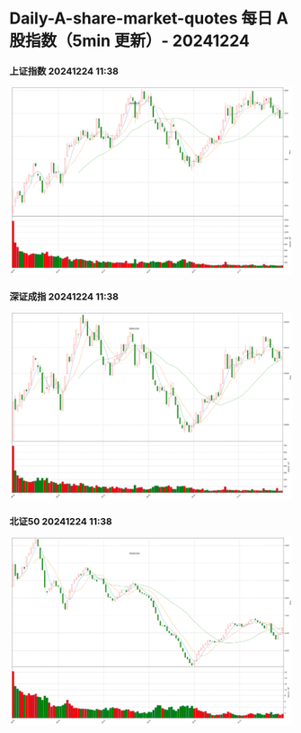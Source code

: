 
# Daily-A-share-market-quotes 每日 A 股指数（5min 更新）- 20241224

### 上证指数 20241224 11:38
![](./fig/2024/12/20241224-sh000001.png)

### 深证成指 20241224 11:38
![](./fig/2024/12/20241224-sz399001.png)

### 北证50 20241224 11:38
![](./fig/2024/12/20241224-bj899050.png)
